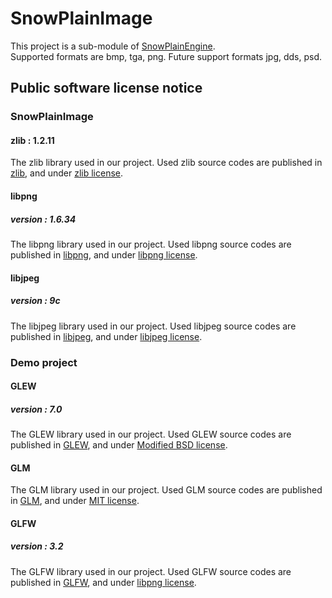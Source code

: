 # SnowPlainImage
This project is a sub-module of [SnowPlainEngine](https://github.com/MKachi/SnowPlainEngine).  
Supported formats are bmp, tga, png.
Future support formats jpg, dds, psd.

## Public software license notice
### SnowPlainImage
#### zlib : 1.2.11
The zlib library used in our project. Used zlib source codes are published in [zlib](https://zlib.net/), and under [zlib license](https://zlib.net/zlib_license.html).

#### libpng
##### version : 1.6.34
The libpng library used in our project. Used libpng source codes are published in [libpng](http://www.libpng.org/pub/png/libpng.html), and under [libpng license](http://www.libpng.org/pub/png/src/libpng-LICENSE.txt).

#### libjpeg
##### version : 9c
The libjpeg library used in our project. Used libjpeg source codes are published in [libjpeg](http://libjpeg.sourceforge.net/), and under [libjpeg license](http://jpegclub.org/reference/libjpeg-license/).

### Demo project
#### GLEW
##### version : 7.0
The GLEW library used in our project. Used GLEW source codes are published in [GLEW](http://glew.sourceforge.net/), and under [Modified BSD license](http://glew.sourceforge.net/glew.txt).

#### GLM
The GLM library used in our project. Used GLM source codes are published in [GLM](https://glm.g-truc.net/0.9.8/index.html), and under [MIT license](http://glm.g-truc.net/copying.txt).

#### GLFW
##### version : 3.2
The GLFW library used in our project. Used GLFW source codes are published in [GLFW](http://www.glfw.org/), and under [libpng license](http://www.glfw.org/license.html).